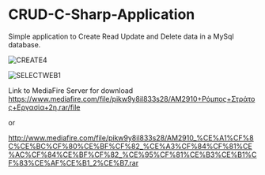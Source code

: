 # CRUD-C-Sharp-Application
Simple application to Create Read Update and Delete data in a MySql database.

![CREATE4](https://user-images.githubusercontent.com/64089173/106518443-93345900-64e2-11eb-9ea9-d66e069d8941.png)


![SELECTWEB1](https://user-images.githubusercontent.com/64089173/106518574-c4148e00-64e2-11eb-86cf-622e9c193aa6.png)

Link to MediaFire Server for download
https://www.mediafire.com/file/pikw9y8il833s28/AM2910+Ρόμπος+Στράτος+Εργασία+2η.rar/file

or

http://www.mediafire.com/file/pikw9y8il833s28/AM2910_%CE%A1%CF%8C%CE%BC%CF%80%CE%BF%CF%82_%CE%A3%CF%84%CF%81%CE%AC%CF%84%CE%BF%CF%82_%CE%95%CF%81%CE%B3%CE%B1%CF%83%CE%AF%CE%B1_2%CE%B7.rar
